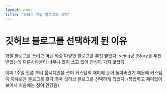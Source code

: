 ```yaml
---
layout: post
title: "깃허브 개발 블로그의 시작"
---
```


# 깃허브 블로그를 선택하게 된 이유
개발 블로그를 쓰려고 하던 와중 다양한 블로그를 추천 받았다. velog랑 tStory를 추천 받았는데 다른사람들이 너무나 많이 쓰고 있어 관심이 가지 않았다. 

이미 1주일 전쯤 부터 옵시디언을 쓰며 커스텀의 재미에 눈이 돌아버렸기 때문에 커스텀이 자유로운 블로그를 찾다 결국 깃허브 블로그를 선택하게 되었다. (복잡하고 재미없어 보여서 처음에는 정이 안갔음)

